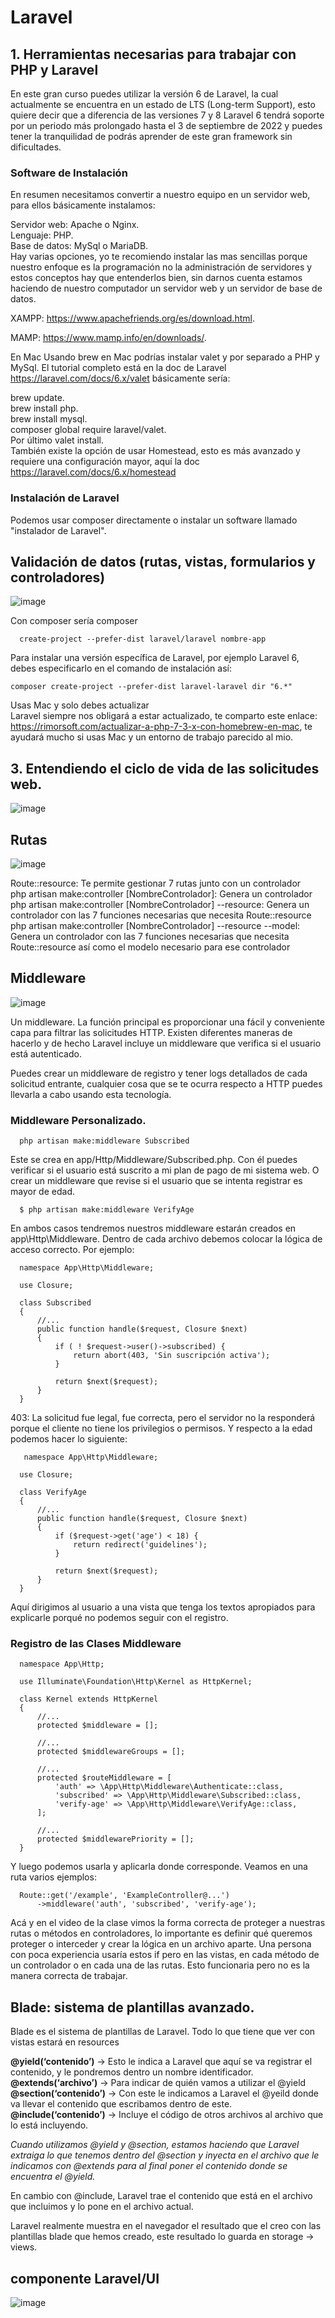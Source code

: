 # Laravel

## 1. Herramientas necesarias para trabajar con PHP y Laravel  

En este gran curso puedes utilizar la versión 6 de Laravel, la cual actualmente se encuentra en un estado de LTS (Long-term Support), esto quiere decir que a diferencia de las versiones 7 y 8 Laravel 6 tendrá soporte por un periodo más prolongado hasta el 3 de septiembre de 2022 y puedes tener la tranquilidad de podrás aprender de este gran framework sin dificultades.

### Software de Instalación

En resumen necesitamos convertir a nuestro equipo en un servidor web, para ellos básicamente instalamos:  

Servidor web: Apache o Nginx.  
Lenguaje: PHP.  
Base de datos: MySql o MariaDB.  
Hay varias opciones, yo te recomiendo instalar las mas sencillas porque nuestro enfoque es la programación no la administración de servidores y estos conceptos hay que entenderlos bien, sin darnos cuenta estamos haciendo de nuestro computador un servidor web y un servidor de base de datos.

XAMPP: https://www.apachefriends.org/es/download.html.  

MAMP: https://www.mamp.info/en/downloads/.  

En Mac Usando brew en Mac podrías instalar valet y por separado a PHP y MySql. El tutorial completo está en la doc de Laravel https://laravel.com/docs/6.x/valet básicamente sería:  

brew update.  
brew install php.  
brew install mysql.  
composer global require laravel/valet.  
Por último valet install.  
También existe la opción de usar Homestead, esto es más avanzado y requiere una configuración mayor, aquí la doc https://laravel.com/docs/6.x/homestead  

### Instalación de Laravel  

Podemos usar composer directamente o instalar un software llamado "instalador de Laravel".

## Validación de datos (rutas, vistas, formularios y controladores)

![image](https://user-images.githubusercontent.com/31891276/128508137-b4f742ba-e07f-48e7-9cc0-ad63cf7dd91e.png)


Con composer sería composer  

      create-project --prefer-dist laravel/laravel nombre-app
      
Para instalar una versión específica de Laravel, por ejemplo Laravel 6, debes especificarlo en el comando de instalación así:  

    composer create-project --prefer-dist laravel-laravel dir "6.*"
    
Usas Mac y solo debes actualizar  
Laravel siempre nos obligará a estar actualizado, te comparto este enlace: https://rimorsoft.com/actualizar-a-php-7-3-x-con-homebrew-en-mac, te ayudará mucho si usas Mac y un entorno de trabajo parecido al mio.  

## 3. Entendiendo el ciclo de vida de las solicitudes web.

![image](https://user-images.githubusercontent.com/31891276/128033700-a91e3586-519b-4e0a-b79c-41f1faf44e3b.png)

## Rutas

![image](https://user-images.githubusercontent.com/31891276/128442660-3b927eb3-293c-4ca2-9128-246d7aa1c1bf.png)

Route::resource: Te permite gestionar 7 rutas junto con un controlador  
php artisan make:controller [NombreControlador]: Genera un controlador  
php artisan make:controller [NombreControlador] --resource: Genera un controlador con las 7 funciones necesarias que necesita Route::resource  
php artisan make:controller [NombreControlador] --resource --model: Genera un controlador con las 7 funciones necesarias que necesita Route::resource así como el modelo necesario para ese controlador  

## Middleware

![image](https://user-images.githubusercontent.com/31891276/128446124-7b3729ad-de20-47ad-9be8-23c7bafc8ccd.png)


Un middleware. La función principal es proporcionar una fácil y conveniente capa para filtrar las solicitudes HTTP. Existen diferentes maneras de hacerlo y de hecho Laravel incluye un middleware que verifica si el usuario está autenticado.  

Puedes crear un middleware de registro y tener logs detallados de cada solicitud entrante, cualquier cosa que se te ocurra respecto a HTTP puedes llevarla a cabo usando esta tecnología.  
### Middleware Personalizado.

      php artisan make:middleware Subscribed

Este se crea en app/Http/Middleware/Subscribed.php. Con él puedes verificar si el usuario está suscrito a mi plan de pago de mi sistema web. O crear un middleware que revise si el usuario que se intenta registrar es mayor de edad.

      $ php artisan make:middleware VerifyAge
      
En ambos casos tendremos nuestros middleware estarán creados en app\Http\Middleware\. Dentro de cada archivo debemos colocar la lógica de acceso correcto. Por ejemplo:

      namespace App\Http\Middleware;

      use Closure;

      class Subscribed
      {
          //...
          public function handle($request, Closure $next)
          {
              if ( ! $request->user()->subscribed) {
                  return abort(403, 'Sin suscripción activa');
              }

              return $next($request);
          }
      }

403: La solicitud fue legal, fue correcta, pero el servidor no la responderá porque el cliente no tiene los privilegios o permisos.
 Y respecto a la edad podemos hacer lo siguiente:
 
 
       namespace App\Http\Middleware;

      use Closure;

      class VerifyAge
      {
          //...
          public function handle($request, Closure $next)
          {
              if ($request->get('age') < 18) {
                  return redirect('guidelines');
              }

              return $next($request);
          }
      }
      
Aquí dirigimos al usuario a una vista que tenga los textos apropiados para explicarle porqué no podemos seguir con el registro.
### Registro de las Clases Middleware

      namespace App\Http;

      use Illuminate\Foundation\Http\Kernel as HttpKernel;

      class Kernel extends HttpKernel
      {
          //...
          protected $middleware = [];

          //...
          protected $middlewareGroups = [];

          //...
          protected $routeMiddleware = [
              'auth' => \App\Http\Middleware\Authenticate::class,
              'subscribed' => \App\Http\Middleware\Subscribed::class,
              'verify-age' => \App\Http\Middleware\VerifyAge::class,
          ];

          //...
          protected $middlewarePriority = [];
      }

Y luego podemos usarla y aplicarla donde corresponde. Veamos en una ruta varios ejemplos:

      Route::get('/example', 'ExampleController@...')
          ->middleware('auth', 'subscribed', 'verify-age');

Acá y en el video de la clase vimos la forma correcta de proteger a nuestras rutas o métodos en controladores, lo importante es definir qué queremos proteger o interceder y crear la lógica en un archivo aparte. Una persona con poca experiencia usaría estos if pero en las vistas, en cada método de un controlador o en cada una de las rutas. Esto funcionaria pero no es la manera correcta de trabajar.          



## Blade: sistema de plantillas avanzado.

Blade es el sistema de plantillas de Laravel. Todo lo que tiene que ver con vistas estará en resources

**@yield(‘contenido’)** → Esto le indica a Laravel que aquí se va registrar el contenido, y le pondremos dentro un nombre identificador.  
**@extends(‘archivo’)** → Para indicar de quién vamos a utilizar el @yield  
**@section(‘contenido’)** → Con este le indicamos a Laravel el @yeild donde va llevar el contenido que escribamos dentro de este.  
**@include(‘contenido’)** → Incluye el código de otros archivos al archivo que lo está incluyendo.  


*Cuando utilizamos @yield y @section, estamos haciendo que Laravel extraiga lo que tenemos dentro del @section y inyecta en el archivo que le indicamos con @extends para al final poner el contenido donde se encuentra el @yield.*

En cambio con @include, Laravel trae el contenido que está en el archivo que incluimos y lo pone en el archivo actual.  

Laravel realmente muestra en el navegador el resultado que el creo con las plantillas blade que hemos creado, este resultado lo guarda en storage → views.  

## componente Laravel/UI

![image](https://user-images.githubusercontent.com/31891276/128647777-d54346db-81d2-4b07-b35f-7693784dee1a.png)



